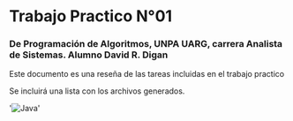 # Trabajo Practico N°01

### De Programación de Algoritmos, UNPA UARG, carrera Analista de Sistemas. Alumno David R. Digan

Este documento es una reseña de las tareas incluidas en el trabajo practico

Se incluirá una lista con los archivos generados.

'![Java](https://img.shields.io/badge/java-%23ED8B00.svg?style=for-the-badge&logo=openjdk&logoColor=white)'

